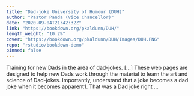 ```yaml
---
title: "Dad-joke University of Humour (DUH)"
author: "Pastor Panda (Vice Chancellor)"
date: "2020-09-04T21:42:32Z"
link: "https://bookdown.org/pkaldunn/DUH/"
length_weight: "10.2%"
cover: "https://bookdown.org/pkaldunn/DUH/Images/DUH.PNG"
repo: "rstudio/bookdown-demo"
pinned: false
---
```


Training for new Dads in the area of dad-jokes. [...] These web pages are designed to help new Dads work through the material to learn the art and science of Dad-jokes. Importantly, understand that a joke becomes a dad joke when it becomes apparent1. That was a Dad joke right ...
